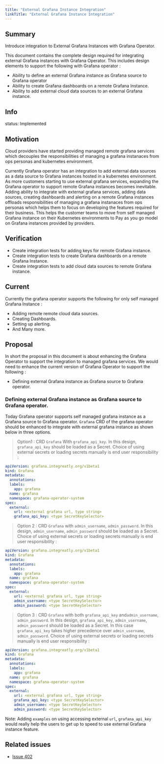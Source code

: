 ```yaml
---
title: "External Grafana Instance Integration"
linkTitle: "External Grafana Instance Integration"
---
```


## Summary

Introduce integration to External Grafana Instances with Grafana Operator.

This document contains the complete design required for integrating external Grafana instances with Grafana Operator.
This includes design elements to support the following with Grafana operator :

- Ability to define an external Grafana instance as Grafana source to Grafana operator
- Ability to create Grafana dashboards on a remote Grafana Instance.
- Ability to add external cloud data sources to an external Grafana instance.

## Info

status: Implemented

## Motivation

Cloud providers have started providing managed remote grafana services which decouples the responsibilities of managing a grafana instanaces from ops personas and kubernetes environment.

Currently Grafana operator has an integration to add external data sources as a data source to Grafana instances hosted in a kubernetes environment. As more customers starting to use external grafana services, expanding the Grafana operator to support remote Grafana instances becomes inevitable. Adding ability to integrate with external grafana services, adding data sources, creating dashboards and alerting on a remote Grafana instances offloads responsibilities of managing a grafana instanaces from ops personas which helps them to focus on developing the features required for their business. This helps the customer teams to move from self managed Grafana instance on their Kubernetes environments to Pay as you go model on Grafana instances provided by providers.

## Verification

- Create integration tests for adding keys for remote Grafana instance.
- Create integration tests to create Grafana dashboards on a remote Grafana Instance.
- Create integration tests to add cloud data sources to remote Grafana instance.

## Current

Currently the grafana operator supports the following for only self managed Grafana Instance :
- Adding remote remote cloud data sources.
- Creating Dashboards.
- Setting up alerting.
- And Many more.

## Proposal

In short the proposal in this document is about enhancing the Grafana Operator to support the integration to managed grafana services. We would need to enhance the current version of Grafana Operator to support the following :

- Defining external Grafana instance as Grafana source to Grafana operator.

### Defining external Grafana instance as Grafana source to Grafana operator.

Today Grafana operator supports self managed grafana instance as a Grafana source to Grafana operator. `Grafana` CRD of the grafana operator should be enhanced to integrate with external grafana instance as shown below in three options.

> Option1 : CRD `Grafana` With `grafana_api_key`. In this design, `grafana_api_key` should be loaded as a Secret. Choice of using external secrets or loading secrets manually is end user responsibility :

```.yaml
apiVersion: grafana.integreatly.org/v1beta1
kind: Grafana
metadata:
  annotations:
  labels:
    app: grafana
  name: grafana
  namespace: grafana-operator-system
spec:
  external:
    url: <external grafana url, type string>
    grafana_api_key: <type SecretKeySelector>
```

> Option 2 : CRD `Grafana` with `admin_username`, `admin_password`. In this design, `admin_username`, `admin_password` should be loaded as a Secret. Choice of using external secrets or loading secrets manually is end user responsibility :

```.yaml
apiVersion: grafana.integreatly.org/v1beta1
kind: Grafana
metadata:
  annotations:
  labels:
    app: grafana
  name: grafana
  namespace: grafana-operator-system
spec:
  external:
    url: <external grafana url, type string>
    admin_username: <type SecretKeySelector>
    admin_password: <type SecretKeySelector>
```

> Option 3 : CRD `Grafana` with both `grafana_api_key` and`admin_username`, `admin_password`. In this design, `grafana_api_key`, `admin_username`, `admin_password` should be loaded as a Secret. In this case `grafana_api_key` takes higher precedence over `admin_username`, `admin_password`. Choice of using external secrets or loading secrets manually is end user responsibility :

```.yaml
apiVersion: grafana.integreatly.org/v1beta1
kind: Grafana
metadata:
  annotations:
  labels:
    app: grafana
  name: grafana
  namespace: grafana-operator-system
spec:
  external:
    url: <external grafana url, type string>
    grafana_api_key: <type SecretKeySelector>
    admin_username: <type SecretKeySelector>
    admin_password: <type SecretKeySelector>
```

Note: Adding `examples` on using accessing external `url`, `grafana_api_key` would really help the users to get up to speed to use external Grafana instance feature.

## Related issues

- [Issue 402](https://github.com/grafana/grafana-operator/issues/402)